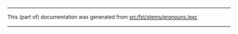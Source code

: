 

* * *

<small>This (part of) documentation was generated from [src/fst/stems/pronouns.lexc](https://github.com/giellalt/lang-tgl/blob/main/src/fst/stems/pronouns.lexc)</small>

---

